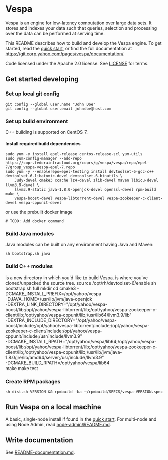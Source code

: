 # Vespa
Vespa is an engine for low-latency computation over large data sets.
It stores and indexes your data such that queries, selection and processing over the
data can be performed at serving time.

This README describes how to build and develop the Vespa engine. To get started, read the
[quick start](https://git.corp.yahoo.com/pages/vespa/documentation/documentation/vespa-quick-start.html), or find the full
documentation at https://git.corp.yahoo.com/pages/vespa/documentation/.

Code licensed under the Apache 2.0 license. See [LICENSE](LICENSE) for terms.

## Get started developing

### Set up local git config
    git config --global user.name "John Doe"
    git config --global user.email johndoe@host.com

### Set up build environment
C++ building is supported on CentOS 7.

#### Install required build dependencies
    sudo yum -y install epel-release centos-release-scl yum-utils
    sudo yum-config-manager --add-repo https://copr.fedorainfracloud.org/coprs/g/vespa/vespa/repo/epel-7/group_vespa-vespa-epel-7.repo
    sudo yum -y --enablerepo=epel-testing install devtoolset-6-gcc-c++ devtoolset-6-libatomic-devel devtoolset-6-binutils \
        Judy-devel cmake3 ccache lz4-devel zlib-devel maven libicu-devel llvm3.9-devel \
        llvm3.9-static java-1.8.0-openjdk-devel openssl-devel rpm-build make \
        vespa-boost-devel vespa-libtorrent-devel vespa-zookeeper-c-client-devel vespa-cppunit-devel
or use the prebuilt docker image

    # TODO: Add docker command

### Build Java modules
Java modules can be built on any environment having Java and Maven:

    sh bootstrap.sh java

### Build C++ modules
<builddir> is a new directory in which you'd like to build Vespa. <sourcedir> is where you've cloned/unpacked the source tree.
    source /opt/rh/devtoolset-6/enable
    sh bootstrap.sh full
    mkdir <builddir>
    cd <builddir>
    cmake3 -DCMAKE_INSTALL_PREFIX=/opt/yahoo/vespa \
          -DJAVA_HOME=/usr/lib/jvm/java-openjdk \
          -DEXTRA_LINK_DIRECTORY="/opt/yahoo/vespa-boost/lib;/opt/yahoo/vespa-libtorrent/lib;/opt/yahoo/vespa-zookeeper-c-client/lib;/opt/yahoo/vespa-cppunit/lib;/usr/lib64/llvm3.9/lib" \
          -DEXTRA_INCLUDE_DIRECTORY="/opt/yahoo/vespa-boost/include;/opt/yahoo/vespa-libtorrent/include;/opt/yahoo/vespa-zookeeper-c-client/include;/opt/yahoo/vespa-cppunit/include;/usr/include/llvm3.9" \
          -DCMAKE_INSTALL_RPATH="/opt/yahoo/vespa/lib64;/opt/yahoo/vespa-boost/lib;/opt/yahoo/vespa-libtorrent/lib;/opt/yahoo/vespa-zookeeper-c-client/lib;/opt/yahoo/vespa-cppunit/lib;/usr/lib/jvm/java-1.8.0/jre/lib/amd64/server;/usr/include/llvm3.9" \
          -DCMAKE_BUILD_RPATH=/opt/yahoo/vespa/lib64 \
          <sourcedir>
    make
    make test

### Create RPM packages
    sh dist.sh VERSION && rpmbuild -ba ~/rpmbuild/SPECS/vespa-VERSION.spec


## Run Vespa on a local machine
A basic, single-node install if found in the 
[quick start](https://git.corp.yahoo.com/pages/vespa/documentation/documentation/vespa-quick-start.html).
For multi-node and using Node Admin, read [node-admin/README.md](node-admin/README.md).

## Write documentation
See [README-documentation.md](README-documentation.md).
